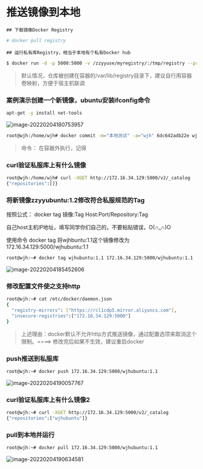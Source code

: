 # 推送镜像到本地

	## 下载镜像Docker Registry

```sh
# docker pull registry  
```



	## 运行私有库Registry，相当于本地有个私有Docker hub

```sh 
$ docker run -d -p 5000:5000 -v /zzyyuse/myregistry/:/tmp/registry --privileged=true registry 
```

> 默认情况，仓库被创建在容器的/var/lib/registry目录下，建议自行用容器卷映射，方便于宿主机联调 

### 案例演示创建一个新镜像，ubuntu安装ifconfig命令

```sh
apt-get -y install net-tools
```

![image-20220204180753957](https://cdn.jsdelivr.net/gh/fhwlnetwork/blos_imgs/img/image-20220204180753957.png)

```sh
root@wjh:/home/wjh# docker commit -m="本地测试" -a="wjh" 6dc642adb22e wjhubuntu:1.1
```

>命令： 在容器外执行，记得 

### curl验证私服库上有什么镜像

```sh
root@wjh:/home/wjh# curl -XGET http://172.16.34.129:5000/v2/_catalog
{"repositories":[]}
```



### 将新镜像zzyyubuntu:1.2修改符合私服规范的Tag

按照公式： docker  tag  镜像:Tag  Host:Port/Repository:Tag 

自己host主机IP地址，填写同学你们自己的，不要粘贴错误，O(∩_∩)O 

使用命令 docker tag 将wjhbuntu:1.1这个镜像修改为172.16.34.129:5000/wjhubuntu:1.1

```sh
root@wjh:~# docker tag wjhubuntu:1.1 172.16.34.129:5000/wjhubuntu:1.1
```

![image-20220204185452606](https://cdn.jsdelivr.net/gh/fhwlnetwork/blos_imgs/img/image-20220204185452606.png)

### 修改配置文件使之支持http

```sh
root@wjh:~# cat /etc/docker/daemon.json 
{
  "registry-mirrors": ["https://rcl1cdp5.mirror.aliyuncs.com"],
  "insecure-registries":["172.16.34.129:5000"]
}
```

> 上述理由：docker默认不允许http方式推送镜像，通过配置选项来取消这个限制。====>  修改完后如果不生效，建议重启docker 

### push推送到私服库

```sh
root@wjh:~# docker push 172.16.34.129:5000/wjhubuntu:1.1
```

![image-20220204190057767](https://cdn.jsdelivr.net/gh/fhwlnetwork/blos_imgs/img/image-20220204190057767.png)

### curl验证私服库上有什么镜像2

```sh
root@wjh:~# curl -XGET http://172.16.34.129:5000/v2/_catalog
{"repositories":["wjhubuntu"]}
```

### pull到本地并运行

```sh
root@wjh:~# docker pull 172.16.34.129:5000/wjhubuntu:1.1
```

![image-20220204190634581](https://cdn.jsdelivr.net/gh/fhwlnetwork/blos_imgs/img/image-20220204190634581.png)
